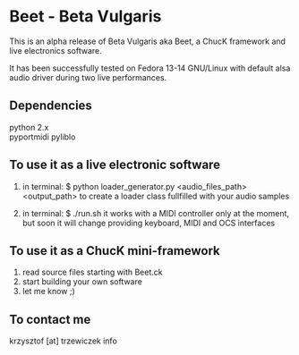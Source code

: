 Beet - Beta Vulgaris
====================
This is an alpha release of Beta Vulgaris aka Beet, a ChucK framework and
live electronics software.

It has been successfully tested on Fedora 13-14 GNU/Linux with default alsa
audio driver during two live performances.

Dependencies
------------
  python 2.x  
  pyportmidi
  pyliblo


To use it as a live electronic software
---------------------------------------
  1. in terminal:
        $ python loader_generator.py <audio_files_path> <output_path>
     to create a loader class fullfilled with your audio samples

  2. in terminal:
        $ ./run.sh
     it works with a MIDI controller only at the moment, but soon it will 
     change providing keyboard, MIDI and OCS interfaces

To use it as a ChucK mini-framework
-----------------------------------
  1. read source files starting with Beet.ck 
  2. start building your own software
  3. let me know ;)


To contact me
-------------
krzysztof [at] trzewiczek info